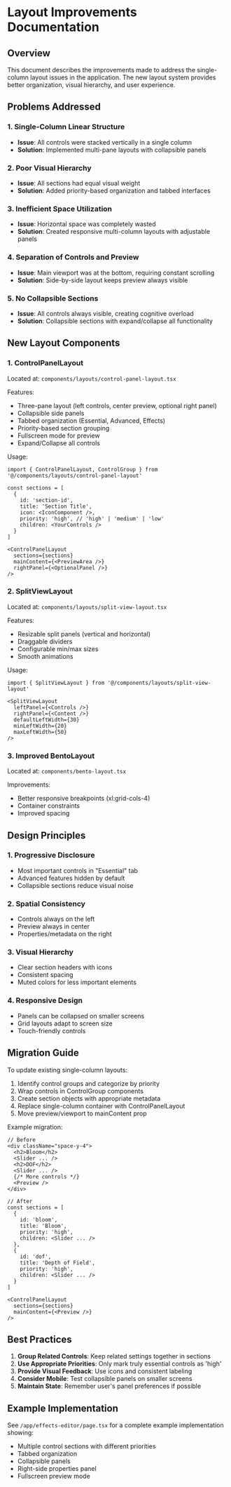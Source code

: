 # Layout Improvements Documentation

## Overview

This document describes the improvements made to address the single-column layout issues in the application. The new layout system provides better organization, visual hierarchy, and user experience.

## Problems Addressed

### 1. Single-Column Linear Structure
- **Issue**: All controls were stacked vertically in a single column
- **Solution**: Implemented multi-pane layouts with collapsible panels

### 2. Poor Visual Hierarchy
- **Issue**: All sections had equal visual weight
- **Solution**: Added priority-based organization and tabbed interfaces

### 3. Inefficient Space Utilization
- **Issue**: Horizontal space was completely wasted
- **Solution**: Created responsive multi-column layouts with adjustable panels

### 4. Separation of Controls and Preview
- **Issue**: Main viewport was at the bottom, requiring constant scrolling
- **Solution**: Side-by-side layout keeps preview always visible

### 5. No Collapsible Sections
- **Issue**: All controls always visible, creating cognitive overload
- **Solution**: Collapsible sections with expand/collapse all functionality

## New Layout Components

### 1. ControlPanelLayout
Located at: `components/layouts/control-panel-layout.tsx`

Features:
- Three-pane layout (left controls, center preview, optional right panel)
- Collapsible side panels
- Tabbed organization (Essential, Advanced, Effects)
- Priority-based section grouping
- Fullscreen mode for preview
- Expand/Collapse all controls

Usage:
```tsx
import { ControlPanelLayout, ControlGroup } from '@/components/layouts/control-panel-layout'

const sections = [
  {
    id: 'section-id',
    title: 'Section Title',
    icon: <IconComponent />,
    priority: 'high', // 'high' | 'medium' | 'low'
    children: <YourControls />
  }
]

<ControlPanelLayout
  sections={sections}
  mainContent={<PreviewArea />}
  rightPanel={<OptionalPanel />}
/>
```

### 2. SplitViewLayout
Located at: `components/layouts/split-view-layout.tsx`

Features:
- Resizable split panels (vertical and horizontal)
- Draggable dividers
- Configurable min/max sizes
- Smooth animations

Usage:
```tsx
import { SplitViewLayout } from '@/components/layouts/split-view-layout'

<SplitViewLayout
  leftPanel={<Controls />}
  rightPanel={<Content />}
  defaultLeftWidth={30}
  minLeftWidth={20}
  maxLeftWidth={50}
/>
```

### 3. Improved BentoLayout
Located at: `components/bento-layout.tsx`

Improvements:
- Better responsive breakpoints (xl:grid-cols-4)
- Container constraints
- Improved spacing

## Design Principles

### 1. Progressive Disclosure
- Most important controls in "Essential" tab
- Advanced features hidden by default
- Collapsible sections reduce visual noise

### 2. Spatial Consistency
- Controls always on the left
- Preview always in center
- Properties/metadata on the right

### 3. Visual Hierarchy
- Clear section headers with icons
- Consistent spacing
- Muted colors for less important elements

### 4. Responsive Design
- Panels can be collapsed on smaller screens
- Grid layouts adapt to screen size
- Touch-friendly controls

## Migration Guide

To update existing single-column layouts:

1. Identify control groups and categorize by priority
2. Wrap controls in ControlGroup components
3. Create section objects with appropriate metadata
4. Replace single-column container with ControlPanelLayout
5. Move preview/viewport to mainContent prop

Example migration:
```tsx
// Before
<div className="space-y-4">
  <h2>Bloom</h2>
  <Slider ... />
  <h2>DOF</h2>
  <Slider ... />
  {/* More controls */}
  <Preview />
</div>

// After
const sections = [
  {
    id: 'bloom',
    title: 'Bloom',
    priority: 'high',
    children: <Slider ... />
  },
  {
    id: 'dof',
    title: 'Depth of Field',
    priority: 'high',
    children: <Slider ... />
  }
]

<ControlPanelLayout
  sections={sections}
  mainContent={<Preview />}
/>
```

## Best Practices

1. **Group Related Controls**: Keep related settings together in sections
2. **Use Appropriate Priorities**: Only mark truly essential controls as 'high'
3. **Provide Visual Feedback**: Use icons and consistent labeling
4. **Consider Mobile**: Test collapsible panels on smaller screens
5. **Maintain State**: Remember user's panel preferences if possible

## Example Implementation

See `/app/effects-editor/page.tsx` for a complete example implementation showing:
- Multiple control sections with different priorities
- Tabbed organization
- Collapsible panels
- Right-side properties panel
- Fullscreen preview mode
